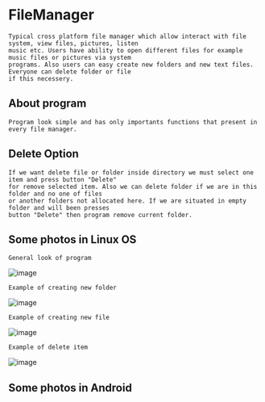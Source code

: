 # FileManager

```
Typical cross platform file manager which allow interact with file system, view files, pictures, listen 
music etc. Users have ability to open different files for example music files or pictures via system 
programs. Also users can easy create new folders and new text files. Everyone can delete folder or file
if this necessery.
```

## About program

```
Program look simple and has only importants functions that present in every file manager.
```

## Delete Option

```
If we want delete file or folder inside directory we must select one item and press button "Delete"
for remove selected item. Also we can delete folder if we are in this folder and no one of files 
or another folders not allocated here. If we are situated in empty folder and will been presses 
button "Delete" then program remove current folder.
```

## Some photos in Linux OS

```
General look of program
```

![image](https://user-images.githubusercontent.com/36791929/40862743-232210e6-65f6-11e8-997e-fb86ab7c462a.png)

```
Example of creating new folder
```

![image](https://user-images.githubusercontent.com/36791929/40862766-38f1319a-65f6-11e8-8fbb-b68c7bf4943c.png)

```
Example of creating new file
```

![image](https://user-images.githubusercontent.com/36791929/40862794-50434798-65f6-11e8-91e4-ff436bc28868.png)

```
Example of delete item 
```

![image](https://user-images.githubusercontent.com/36791929/40862872-88e6055e-65f6-11e8-9f6f-eddb9aeca370.png)

## Some photos in Android

